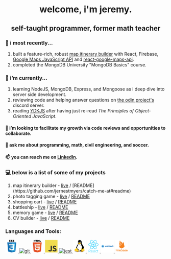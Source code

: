 <h1 align="center">welcome, i'm jeremy.</h1>
<h2 align="center">self-taught programmer, former math teacher</h2>

<h3>🔭 i most recently...</h3>
    <ol>
        <li>built a feature-rich, robust <a href="https://github.com/jernestmyers/catch-me-at#readme">map itinerary builder</a> with React, Firebase, <a href="https://developers.google.com/maps/documentation/javascript/overview?hl=en">Google Maps JavaScript API</a> and <a href="https://github.com/JustFly1984/react-google-maps-api">react-google-maps-api</a>.</li>
        <li>completed the MongoDB University "MongoDB Basics" course.</li>
    </ol>

<h3>🌱 i’m currently...</h3>
    <ol>
        <li>learning NodeJS, MongoDB, Express, and Mongoose as i deep dive into server side development.</li>
        <li>reviewing code and helping answer questions on <a href="http://www.theodinproject.com">the odin project's</a> discord server.</li>
    <li>reading <a href="https://github.com/getify/You-Dont-Know-JS">YDKJS</a> after having just re-read <em>The Principles of Object-Oriented JavaScript</em>.</li>
    </ol>

<h4>🤝 i’m looking to facilitate my growth via code reviews and opportunities to collaborate.</h4>

<h4>💬 ask me about programming, math, civil engineering, and soccer.</h4>

<h4>📫 you can reach me on <a href="https://www.linkedin.com/in/jernestmyers">LinkedIn</a>.</h4>

<h3>💻 below is a list of some of my projects</h3>
    <ol>
    <li>map itinerary builder -   <a href="https://catch-me-at.web.app/">live</a> / [README](https://github.com/jernestmyers/catch-me-at#readme)</li>
        <li>photo tagging game   -   <a href="https://jernestmyers.github.io/photo-tag-game/">live</a> / <a href="https://github.com/jernestmyers/photo-tag-game#readme">README</a></li>
        <li>shopping cart        -   <a href="https://jernestmyers.github.io/shopping-cart/">live</a> / <a href="https://github.com/jernestmyers/shopping-cart#readme">README</a></li>
        <li>battleship           -   <a href="https://jernestmyers.github.io/battleship/">live</a> / <a href="https://github.com/jernestmyers/battleship#readme">README</a></li>
        <li>memory game          -   <a href="https://jernestmyers.github.io/memory-game/">live</a> / <a href="https://github.com/jernestmyers/memory-game#readme">README</a></li>
        <li>CV builder           -   <a href="https://jernestmyers.github.io/cv-project/">live</a> / <a href="https://github.com/jernestmyers/cv-project#readme">README</a></li>
    </ol>

<h3 align="left">Languages and Tools:</h3>
<p align="left"> <a href="https://www.w3schools.com/css/" target="_blank"> <img src="https://raw.githubusercontent.com/devicons/devicon/master/icons/css3/css3-original-wordmark.svg" alt="css3" width="40" height="40"/> </a> <a href="https://git-scm.com/" target="_blank"> <img src="https://www.vectorlogo.zone/logos/git-scm/git-scm-icon.svg" alt="git" width="40" height="40"/> </a> <a href="https://www.w3.org/html/" target="_blank"> <img src="https://raw.githubusercontent.com/devicons/devicon/master/icons/html5/html5-original-wordmark.svg" alt="html5" width="40" height="40"/> </a> <a href="https://developer.mozilla.org/en-US/docs/Web/JavaScript" target="_blank"> <img src="https://raw.githubusercontent.com/devicons/devicon/master/icons/javascript/javascript-original.svg" alt="javascript" width="40" height="40"/> </a> <a href="https://jestjs.io" target="_blank"> <img src="https://www.vectorlogo.zone/logos/jestjsio/jestjsio-icon.svg" alt="jest" width="40" height="40"/> </a> <a href="https://www.linux.org/" target="_blank"> <img src="https://raw.githubusercontent.com/devicons/devicon/master/icons/linux/linux-original.svg" alt="linux" width="40" height="40"/> </a> <a href="https://reactjs.org/" target="_blank"> <img src="https://raw.githubusercontent.com/devicons/devicon/master/icons/react/react-original-wordmark.svg" alt="react" width="40" height="40"/> </a> <a href="https://webpack.js.org" target="_blank"> <img src="https://raw.githubusercontent.com/devicons/devicon/d00d0969292a6569d45b06d3f350f463a0107b0d/icons/webpack/webpack-original-wordmark.svg" alt="webpack" width="40" height="40"/> </a> <a href="https://firebase.google.com/" target="_blank"> <img src="https://raw.githubusercontent.com/devicons/devicon/master/icons/firebase/firebase-plain-wordmark.svg" alt="firebase" width="40" height="40"/> </a> </p>

